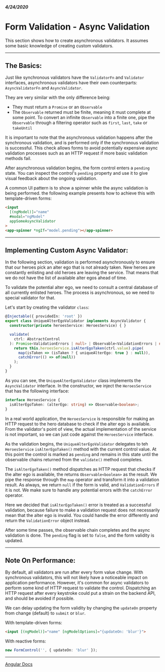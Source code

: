 ##### 4/24/2020
# Form Validation - Async Validation
This section shows how to create asynchronous validators.  It assumes some basic knowledge of creating custom validators. 

---

## The Basics:
Just like synchronous validators have the `ValidatorFn` and `Validator` interfaces, asynchronous validators have their own counterparts: `AsyncValidatorFn` and `AsyncValidator`.

They are very similar with the only difference being:
  * They must return a `Promise` or an `Observable`
  * The `Observable` returned must be finite, meaning it must complete at some point.  To convert an infinite `Observable` into a finite one, pipe the `Observable`  through a filtering operator such as `first`, `last`, `take` or `takeUntil`

It is important to note that the asynchronous validation happens after the synchronous validation, and is performed only if the synchronous validation is successful.  This check allows forms to avoid potentially expensive async validation processes such as an HTTP request if more basic validation methods fail.

After asynchronous validation begins, the form control enters a `pending` state.  You can inspect the control's `pending` property and use it to give visual feedback about the ongoing validation.

A common UI pattern is to show a spinner while the async validation is being performed.  the following example presents how to achieve this with template-driven forms:

```html
<input
  [(ngModel)]="name"
  #modal="ngModel"
  appSomeAsyncValidator
>
<app-spinner *ngIf="model.pending"></app-spinner>
```

---

## Implementing Custom Async Validator:
In the following section, validation is performed asynchronously to ensure that our heroes pick an alter ego that is not already taken.  New heroes are constantly enlisting and old heroes are leaving the service.  That means that we do not have the list of available alter egos ahead of time.

To validate the potential alter ego, we need to consult a central database of all currently enlisted heroes.  The process is asynchronous, so we need to special validator for that.

Let's start by creating the validator `class`:

```ts
@Injectable({ providedIn: 'root' })
export class UniqueAlterEgoValidator implements AsyncValidator {
  constructor(private heroesService: HeroesService) { }

  validate(
    ctrl: AbstractControl
  ): Promise<ValidationErrors | null> | Observable<ValidationErrors | null> {
    return this.heroesService.isAlterEgoTaken(ctrl.value).pipe(
      map(isTaken => (isTaken ? { uniqueAlterEgo: true } : null)),
      catchError(() => of(null))
    );
  }
}
```

As you can see, the `UniqueAlterEgoValidator` class implements the `AsyncValidator` interface.  In the constructor, we inject the `HeroesService` that has the following interface:

```ts
interface HeroesService {
  isAlterEgoTaken: (alterEgo: string) => Observable<boolean>;
}
```

In a real world application, the `HeroesService` is responsible for making an HTTP request to the hero database to check if the alter ego is available.  From the validator's point of view, the actual implementation of the service is not important, so we can just code against the `HeroesService` interface.

As the validation begins, the `UniqueAlterEgoValidator` delegates to teh `HeroesService` `isAlterEgoTaken()` method with the current control value.  At this point the control is marked as `pending` and remains in this state until the observable chains returned from the `validate()` method completes.

The `isAlterEgoTaken()` method dispatches as HTTP request that checks if the alter ego is available, the returns `Observable<boolean>` as the result.  We pipe the response through the `map` operator and transform it into a validation result.  As always, we return `null` if the form is valid, and `ValidationErrors` if it is not.  We make sure to handle any potential errors with the `catchError` operator.

Here we decided that `isAlterEgoTaken()` error is treated as a successful validation, because failure to make a validation request does not necessarily mean that the alter ego is invalid. You could handle the error differently and return the `ValidationError` object instead.

After some time passes, the observable chain completes and the async validation is done. The `pending` flag is set to `false`, and the form validity is updated.

--- 

## Note On Performance:
By default, all validators are run after every form value change. With synchronous validators, this will not likely have a noticeable impact on application performance. However, it's common for async validators to perform some kind of HTTP request to validate the control. Dispatching an HTTP request after every keystroke could put a strain on the backend API, and should be avoided if possible.

We can delay updating the form validity by changing the `updateOn` property from change (default) to `submit` or `blur`.

With template-driven forms:

```html
<input [(ngModel)]="name" [ngModelOptions]="{updateOn: 'blur'}">
```

With reactive forms:

```ts
new FormControl('', { updateOn: 'blur' });
```

---

[Angular Docs](https://angular.io/guide/form-validation#async-validation)